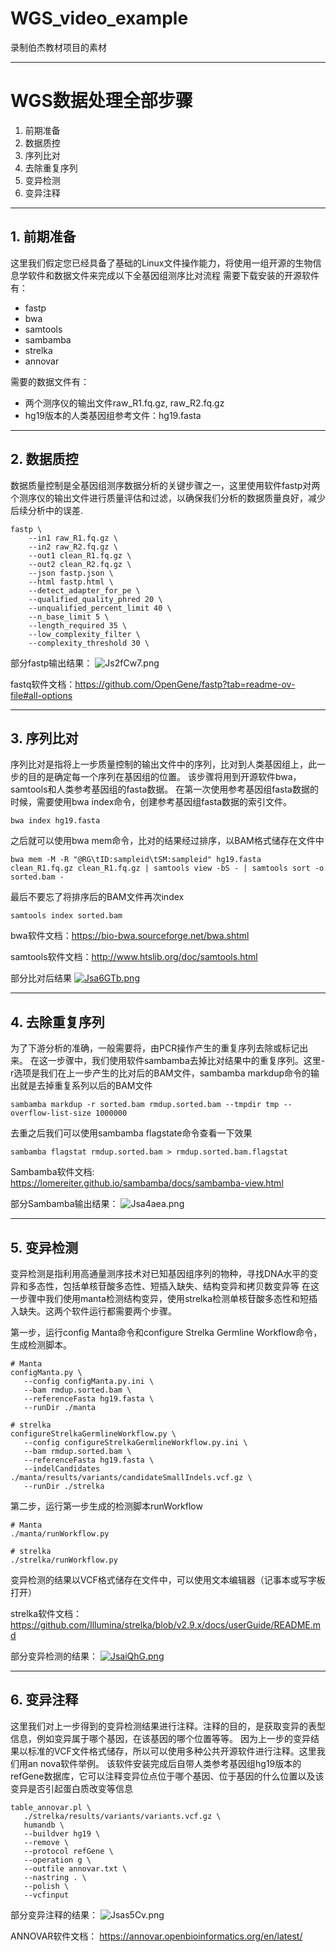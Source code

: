 # WGS_video_example
录制伯杰教材项目的素材

---
# WGS数据处理全部步骤
1. 前期准备
2. 数据质控
3. 序列比对
4. 去除重复序列
5. 变异检测
6. 变异注释

---
## 1. 前期准备
这里我们假定您已经具备了基础的Linux文件操作能力，将使用一组开源的生物信息学软件和数据文件来完成以下全基因组测序比对流程
需要下载安装的开源软件有：
- fastp
- bwa
- samtools
- sambamba
- strelka
- annovar

需要的数据文件有：
- 两个测序仪的输出文件raw_R1.fq.gz, raw_R2.fq.gz
- hg19版本的人类基因组参考文件：hg19.fasta

---
## 2. 数据质控
数据质量控制是全基因组测序数据分析的关键步骤之一，这里使用软件fastp对两个测序仪的输出文件进行质量评估和过滤，以确保我们分析的数据质量良好，减少后续分析中的误差.

```
fastp \
	--in1 raw_R1.fq.gz \
	--in2 raw_R2.fq.gz \
	--out1 clean_R1.fq.gz \
	--out2 clean_R2.fq.gz \
	--json fastp.json \
	--html fastp.html \
	--detect_adapter_for_pe \
	--qualified_quality_phred 20 \
	--unqualified_percent_limit 40 \
	--n_base_limit 5 \
	--length_required 35 \
	--low_complexity_filter \
	--complexity_threshold 30 \
```
部分fastp输出结果：
![Js2fCw7.png](https://iili.io/Js2fCw7.png)


fastq软件文档：https://github.com/OpenGene/fastp?tab=readme-ov-file#all-options

---
## 3. 序列比对
序列比对是指将上一步质量控制的输出文件中的序列，比对到人类基因组上，此一步的目的是确定每一个序列在基因组的位置。
该步骤将用到开源软件bwa，samtools和人类参考基因组的fasta数据。
在第一次使用参考基因组fasta数据的时候，需要使用bwa index命令，创建参考基因组fasta数据的索引文件。
```
bwa index hg19.fasta
```
之后就可以使用bwa mem命令，比对的结果经过排序，以BAM格式储存在文件中
```
bwa mem -M -R "@RG\tID:sampleid\tSM:sampleid" hg19.fasta clean_R1.fq.gz clean_R1.fq.gz | samtools view -bS - | samtools sort -o sorted.bam -
```

最后不要忘了将排序后的BAM文件再次index
```
samtools index sorted.bam
```

bwa软件文档：https://bio-bwa.sourceforge.net/bwa.shtml

samtools软件文档：http://www.htslib.org/doc/samtools.html

部分比对后结果
[![Jsa6GTb.png](https://iili.io/Jsa6GTb.png)](https://freeimage.host/)

---
## 4. 去除重复序列
为了下游分析的准确，一般需要将，由PCR操作产生的重复序列去除或标记出来。
在这一步骤中，我们使用软件sambamba去掉比对结果中的重复序列。这里-r选项是我们在上一步产生的比对后的BAM文件，sambamba markdup命令的输出就是去掉重复系列以后的BAM文件
```
sambamba markdup -r sorted.bam rmdup.sorted.bam --tmpdir tmp --overflow-list-size 1000000
```

去重之后我们可以使用sambamba flagstate命令查看一下效果
```
sambamba flagstat rmdup.sorted.bam > rmdup.sorted.bam.flagstat
```

Sambamba软件文档: https://lomereiter.github.io/sambamba/docs/sambamba-view.html

部分Sambamba输出结果：
![Jsa4aea.png](https://iili.io/Jsa4aea.png)

---
## 5. 变异检测
变异检测是指利用高通量测序技术对已知基因组序列的物种，寻找DNA水平的变异和多态性，包括单核苷酸多态性、短插入缺失、结构变异和拷贝数变异等
在这一步骤中我们使用manta检测结构变异，使用strelka检测单核苷酸多态性和短插入缺失。这两个软件运行都需要两个步骤。

第一步，运行config Manta命令和configure Strelka Germline Workflow命令，生成检测脚本。
```
# Manta
configManta.py \
   --config configManta.py.ini \ 
   --bam rmdup.sorted.bam \
   --referenceFasta hg19.fasta \
   --runDir ./manta

# strelka
configureStrelkaGermlineWorkflow.py \
   --config configureStrelkaGermlineWorkflow.py.ini \
   --bam rmdup.sorted.bam \
   --referenceFasta hg19.fasta \
   --indelCandidates ./manta/results/variants/candidateSmallIndels.vcf.gz \
   --runDir ./strelka

```

第二步，运行第一步生成的检测脚本runWorkflow
```
# Manta
./manta/runWorkflow.py

# strelka
./strelka/runWorkflow.py
```
变异检测的结果以VCF格式储存在文件中，可以使用文本编辑器（记事本或写字板打开）

strelka软件文档：https://github.com/Illumina/strelka/blob/v2.9.x/docs/userGuide/README.md

部分变异检测的结果：
[![JsaiQhG.png](https://iili.io/JsaiQhG.png)](https://freeimage.host/)

---
## 6. 变异注释
这里我们对上一步得到的变异检测结果进行注释。注释的目的，是获取变异的表型信息，例如变异属于哪个基因，在该基因的哪个位置等等。
因为上一步的变异结果以标准的VCF文件格式储存，所以可以使用多种公共开源软件进行注释。这里我们用an nova软件举例。
该软件安装完成后自带人类参考基因组hg19版本的refGene数据库，它可以注释变异位点位于哪个基因、位于基因的什么位置以及该变异是否引起蛋白质改变等信息
```
table_annovar.pl \
   ./strelka/results/variants/variants.vcf.gz \
   humandb \
   --buildver hg19 \
   --remove \
   --protocol refGene \
   --operation g \
   --outfile annovar.txt \
   --nastring . \
   --polish \
   --vcfinput
```
部分变异注释的结果：
![Jsas5Cv.png](https://iili.io/Jsas5Cv.png)

ANNOVAR软件文档： https://annovar.openbioinformatics.org/en/latest/


